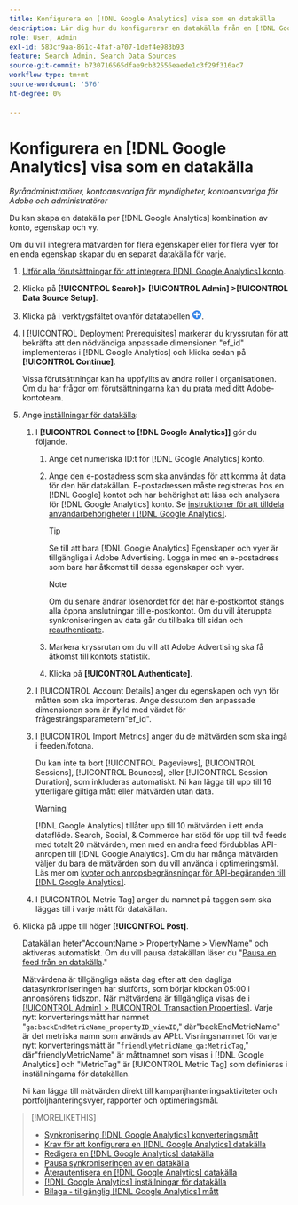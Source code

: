 ```yaml
---
title: Konfigurera en [!DNL Google Analytics] visa som en datakälla
description: Lär dig hur du konfigurerar en datakälla från en [!DNL Google Analytics] vy.
role: User, Admin
exl-id: 583cf9aa-861c-4faf-a707-1def4e983b93
feature: Search Admin, Search Data Sources
source-git-commit: b730716565dfae9cb32556eaede1c3f29f316ac7
workflow-type: tm+mt
source-wordcount: '576'
ht-degree: 0%

---
```


# Konfigurera en [!DNL Google Analytics] visa som en datakälla

*Byråadministratörer, kontoansvariga för myndigheter, kontoansvariga för Adobe och administratörer*

Du kan skapa en datakälla per [!DNL Google Analytics] kombination av konto, egenskap och vy.

Om du vill integrera mätvärden för flera egenskaper eller för flera vyer för en enda egenskap skapar du en separat datakälla för varje.

1. [Utför alla förutsättningar för att integrera [!DNL Google Analytics] konto](data-source-prerequisites.md).

1. Klicka på **[!UICONTROL Search]> [!UICONTROL Admin] >[!UICONTROL Data Source Setup]**.

1. Klicka på i verktygsfältet ovanför datatabellen ![Skapa](/help/search-social-commerce/assets/add.png "Skapa").

1. I [!UICONTROL Deployment Prerequisites] markerar du kryssrutan för att bekräfta att den nödvändiga anpassade dimensionen &quot;ef_id&quot; implementeras i [!DNL Google Analytics] och klicka sedan på **[!UICONTROL Continue]**.

   Vissa förutsättningar kan ha uppfyllts av andra roller i organisationen. Om du har frågor om förutsättningarna kan du prata med ditt Adobe-kontoteam.

1. Ange [inställningar för datakälla](data-source-settings.md):

   1. I **[!UICONTROL Connect to [!DNL Google Analytics]]** gör du följande.

      1. Ange det numeriska ID:t för [!DNL Google Analytics] konto.

      1. Ange den e-postadress som ska användas för att komma åt data för den här datakällan. E-postadressen måste registreras hos en [!DNL Google] kontot och har behörighet att läsa och analysera för [!DNL Google Analytics] konto. Se [instruktioner för att tilldela användarbehörigheter i [!DNL Google Analytics]](https://support.google.com/analytics/answer/9305587).

         >[!TIP]
         >
         >Se till att bara [!DNL Google Analytics] Egenskaper och vyer är tillgängliga i Adobe Advertising. Logga in med en e-postadress som bara har åtkomst till dessa egenskaper och vyer.

         >[!NOTE]
         >
         >Om du senare ändrar lösenordet för det här e-postkontot stängs alla öppna anslutningar till e-postkontot. Om du vill återuppta synkroniseringen av data går du tillbaka till sidan och [reauthenticate](data-source-reauthenticate.md).

      1. Markera kryssrutan om du vill att Adobe Advertising ska få åtkomst till kontots statistik.

      1. Klicka på **[!UICONTROL Authenticate]**.

   1. I [!UICONTROL Account Details] anger du egenskapen och vyn för måtten som ska importeras. Ange dessutom den anpassade dimensionen som är ifylld med värdet för frågesträngsparametern&quot;ef_id&quot;.

   1. I [!UICONTROL Import Metrics] anger du de mätvärden som ska ingå i feeden/fotona.

      Du kan inte ta bort [!UICONTROL Pageviews], [!UICONTROL Sessions], [!UICONTROL Bounces], eller [!UICONTROL Session Duration], som inkluderas automatiskt. Ni kan lägga till upp till 16 ytterligare giltiga mått eller mätvärden utan data.

      >[!WARNING]
      >
      >[!DNL Google Analytics] tillåter upp till 10 mätvärden i ett enda dataflöde. Search, Social, &amp; Commerce har stöd för upp till två feeds med totalt 20 mätvärden, men med en andra feed fördubblas API-anropen till [!DNL Google Analytics]. Om du har många mätvärden väljer du bara de mätvärden som du vill använda i optimeringsmål. Läs mer om [kvoter och anropsbegränsningar för API-begäranden till [!DNL Google Analytics]](https://developers.google.com/analytics/devguides/reporting/core/v4/limits-quotas).

   1. I [!UICONTROL Metric Tag] anger du namnet på taggen som ska läggas till i varje mått för datakällan.

1. Klicka på uppe till höger **[!UICONTROL Post]**.

   Datakällan heter&quot;AccountName > PropertyName > ViewName&quot; och aktiveras automatiskt. Om du vill pausa datakällan läser du &quot;[Pausa en feed från en datakälla](data-source-pause.md).&quot;

   Mätvärdena är tillgängliga nästa dag efter att den dagliga datasynkroniseringen har slutförts, som börjar klockan 05:00 i annonsörens tidszon. När mätvärdena är tillgängliga visas de i [[!UICONTROL Admin] > [!UICONTROL Transaction Properties]](/help/search-social-commerce/admin/transaction-properties/transaction-property-about.md). Varje nytt konverteringsmått har namnet &quot;`ga:backEndMetricName_propertyID_viewID`,&quot; där&quot;backEndMetricName&quot; är det metriska namn som används av API:t. Visningsnamnet för varje nytt konverteringsmått är &quot;`friendlyMetricName_ga:MetricTag`,&quot; där&quot;friendlyMetricName&quot; är måttnamnet som visas i [!DNL Google Analytics] och &quot;MetricTag&quot; är [!UICONTROL Metric Tag] som definieras i inställningarna för datakällan.

   Ni kan lägga till mätvärden direkt till kampanjhanteringsaktiviteter och portföljhanteringsvyer, rapporter och optimeringsmål.

>[!MORELIKETHIS]
>
>* [Synkronisering [!DNL Google Analytics] konverteringsmått](data-source-about.md)
>* [Krav för att konfigurera en [!DNL Google Analytics] datakälla](data-source-prerequisites.md)
>* [Redigera en [!DNL Google Analytics] datakälla](data-source-edit.md)
>* [Pausa synkroniseringen av en datakälla](data-source-pause.md)
>* [Återautentisera en [!DNL Google Analytics] datakälla](data-source-reauthenticate.md)
>* [[!DNL Google Analytics] inställningar för datakälla](data-source-settings.md)
>* [Bilaga - tillgänglig [!DNL Google Analytics] mått](data-source-ga-metrics.md)
